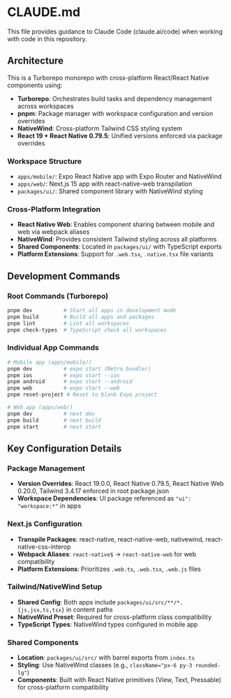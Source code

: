 # CLAUDE.md

This file provides guidance to Claude Code (claude.ai/code) when working with code in this repository.

## Architecture

This is a Turborepo monorepo with cross-platform React/React Native components using:
- **Turborepo**: Orchestrates build tasks and dependency management across workspaces
- **pnpm**: Package manager with workspace configuration and version overrides
- **NativeWind**: Cross-platform Tailwind CSS styling system
- **React 19 + React Native 0.79.5**: Unified versions enforced via package overrides

### Workspace Structure
- `apps/mobile/`: Expo React Native app with Expo Router and NativeWind
- `apps/web/`: Next.js 15 app with react-native-web transpilation
- `packages/ui/`: Shared component library with NativeWind styling

### Cross-Platform Integration
- **React Native Web**: Enables component sharing between mobile and web via webpack aliases
- **NativeWind**: Provides consistent Tailwind styling across all platforms
- **Shared Components**: Located in `packages/ui/` with TypeScript exports
- **Platform Extensions**: Support for `.web.tsx`, `.native.tsx` file variants

## Development Commands

### Root Commands (Turborepo)
```bash
pnpm dev          # Start all apps in development mode
pnpm build        # Build all apps and packages
pnpm lint         # Lint all workspaces
pnpm check-types  # TypeScript check all workspaces
```

### Individual App Commands
```bash
# Mobile app (apps/mobile/)
pnpm dev          # expo start (Metro bundler)
pnpm ios          # expo start --ios
pnpm android      # expo start --android  
pnpm web          # expo start --web
pnpm reset-project # Reset to blank Expo project

# Web app (apps/web/)
pnpm dev          # next dev
pnpm build        # next build
pnpm start        # next start
```

## Key Configuration Details

### Package Management
- **Version Overrides**: React 19.0.0, React Native 0.79.5, React Native Web 0.20.0, Tailwind 3.4.17 enforced in root package.json
- **Workspace Dependencies**: UI package referenced as `"ui": "workspace:*"` in apps

### Next.js Configuration
- **Transpile Packages**: react-native, react-native-web, nativewind, react-native-css-interop
- **Webpack Aliases**: `react-native$` -> `react-native-web` for web compatibility
- **Platform Extensions**: Prioritizes `.web.ts`, `.web.tsx`, `.web.js` files

### Tailwind/NativeWind Setup
- **Shared Config**: Both apps include `packages/ui/src/**/*.{js,jsx,ts,tsx}` in content paths
- **NativeWind Preset**: Required for cross-platform class compatibility
- **TypeScript Types**: NativeWind types configured in mobile app

### Shared Components
- **Location**: `packages/ui/src/` with barrel exports from `index.ts`
- **Styling**: Use NativeWind classes (e.g., `className="px-6 py-3 rounded-lg"`)
- **Components**: Built with React Native primitives (View, Text, Pressable) for cross-platform compatibility